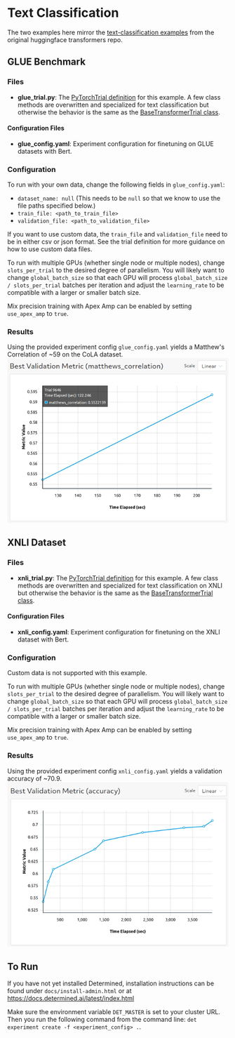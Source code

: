 # Text Classification
The two examples here mirror the [text-classification examples](https://github.com/huggingface/transformers/tree/master/examples/pytorch/text-classification) from the original huggingface transformers repo.

## GLUE Benchmark

### Files
* **glue_trial.py**: The [PyTorchTrial definition](https://docs.determined.ai/latest/model-dev-guide/api-guides/apis-howto/api-pytorch-ug.html#pytorch-trial) for this example. A few class methods are overwritten and specialized for text classification but otherwise the behavior is the same as the [BaseTransformerTrial class](https://github.com/determined-ai/determined/blob/main/model_hub/model_hub/huggingface/_trial.py).

#### Configuration Files
* **glue_config.yaml**: Experiment configuration for finetuning on GLUE datasets with Bert.  

### Configuration
To run with your own data, change the following fields in `glue_config.yaml`:
* `dataset_name: null` (This needs to be `null` so that we know to use the file paths specified below.)
* `train_file: <path_to_train_file>`
* `validation_file: <path_to_validation_file>`

If you want to use custom data, the `train_file` and `validation_file` need to be in either csv or 
json format.   See the trial definition for more guidance on how to use custom data files.  

To run with multiple GPUs (whether single node or multiple nodes), change `slots_per_trial` to the desired
degree of parallelism.  You will likely want to change `global_batch_size` so that each GPU will
process `global_batch_size / slots_per_trial` batches per iteration and adjust the `learning_rate`
to be compatible with a larger or smaller batch size.  

Mix precision training with Apex Amp can be enabled by setting `use_apex_amp` to `true`.  

### Results
Using the provided experiment config `glue_config.yaml` yields a Matthew's Correlation of ~59 on the CoLA dataset.
![GLUE results](./figures/glue.png)

## XNLI Dataset

### Files
* **xnli_trial.py**: The [PyTorchTrial definition](https://docs.determined.ai/latest/model-dev-guide/api-guides/apis-howto/api-pytorch-ug.html#pytorch-trial) for this example. A few class methods are overwritten and specialized for text classification on XNLI but otherwise the behavior is the same as the [BaseTransformerTrial class](https://github.com/determined-ai/determined/blob/main/model_hub/model_hub/huggingface/_trial.py).

#### Configuration Files
* **xnli_config.yaml**: Experiment configuration for finetuning on the XNLI dataset with Bert.

### Configuration
Custom data is not supported with this example.

To run with multiple GPUs (whether single node or multiple nodes), change `slots_per_trial` to the desired
degree of parallelism.  You will likely want to change `global_batch_size` so that each GPU will
process `global_batch_size / slots_per_trial` batches per iteration and adjust the `learning_rate`
to be compatible with a larger or smaller batch size.  

Mix precision training with Apex Amp can be enabled by setting `use_apex_amp` to `true`.  

### Results
Using the provided experiment config `xnli_config.yaml` yields a validation accuracy of ~70.9.
![XNLI results](./figures/xnli.png)

## To Run
If you have not yet installed Determined, installation instructions can be found
under `docs/install-admin.html` or at https://docs.determined.ai/latest/index.html

Make sure the environment variable `DET_MASTER` is set to your cluster URL.
Then you run the following command from the command line: `det experiment create -f <experiment_config> .`. 
